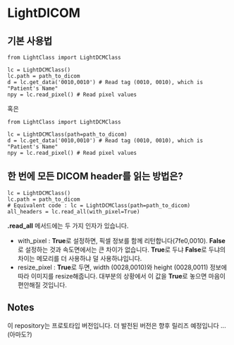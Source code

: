 # LightDICOM

## 기본 사용법

```
from LightClass import LightDCMClass

lc = LightDCMClass()
lc.path = path_to_dicom
d = lc.get_data('0010,0010') # Read tag (0010, 0010), which is "Patient's Name"
npy = lc.read_pixel() # Read pixel values
```

혹은

```
from LightClass import LightDCMClass

lc = LightDCMClass(path=path_to_dicom)
d = lc.get_data('0010,0010') # Read tag (0010, 0010), which is "Patient's Name"
npy = lc.read_pixel() # Read pixel values
```

## 한 번에 모든 DICOM header를 읽는 방법은?

```
lc = LightDCMClass()
lc.path = path_to_dicom 
# Equivalent code : lc = LightDCMClass(path=path_to_dicom)
all_headers = lc.read_all(with_pixel=True)
```

**.read_all** 메서드에는 두 가지 인자가 있습니다.
- with_pixel : **True**로 설정하면, 픽셀 정보를 함께 리턴합니다(7fe0,0010). **False**로 설정하는 것과 속도면에서는 큰 차이가 없습니다. **True**로 두냐 **False**로 두냐의 차이는 메모리를 더 사용하냐 덜 사용하냐입니다.
- resize_pixel : **True**로 두면, width (0028,0010)와 height (0028,0011) 정보에 따라 이미지를 resize해줍니다. 대부분의 상황에서 이 값을 **True**로 놓으면 마음이 편안해질 것입니다.


## Notes

이 repository는 프로토타입 버전입니다. 더 발전된 버전은 향후 릴리즈 예정입니다 ... (아마도?)

